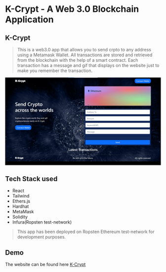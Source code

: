 # K-Crypt - A Web 3.0 Blockchain Application

## K-Crypt

> This is a web3.0 app that allows you to send crpto to any address using a Metamask Wallet.
> All transactions are stored and retrieved from the blockchain with the help of a smart contract.
> Each transaction has a message and gif that displays on the website just to make you remember the transaction.

![K-Crypt](https://github.com/peter571/web3-hardhat-dapp/blob/master/client/src/images/crypt.jpg)

## Tech Stack used

- React
- Tailwind
- Ethers.js
- Hardhat
- MetaMask
- Solidity
- Infura(Ropsten test-network)

> This app has been deployed on Ropsten Ethereum test-network for development purposes.

## Demo

The website can be found here [K-Crypt](https://k-crypt.netlify.app/)
